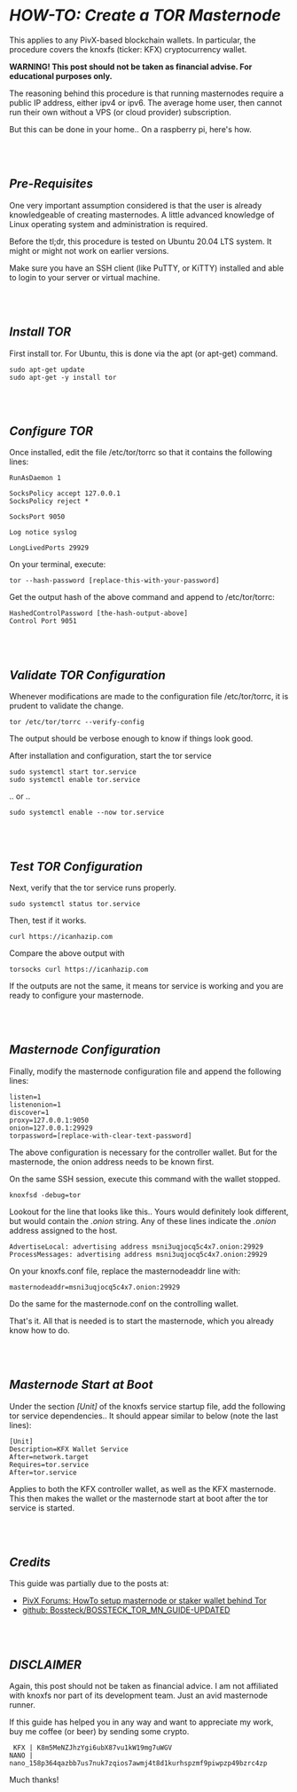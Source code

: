 # _**HOW-TO: Create a TOR Masternode**_

This applies to any PivX-based blockchain wallets. In particular, the procedure covers the knoxfs (ticker: KFX) cryptocurrency wallet.

**WARNING! This post should not be taken as financial advise. For educational purposes only.**

The reasoning behind this procedure is that running masternodes require a public IP address, either ipv4 or ipv6. The average home user, then cannot run their own without a VPS (or cloud provider) subscription.

But this can be done in your home.. On a raspberry pi, here's how.

<br>&nbsp;

## **_Pre-Requisites_**

One very important assumption considered is that the user is already knowledgeable of creating masternodes. A little advanced knowledge of Linux operating system and administration is required.

Before the tl;dr, this procedure is tested on Ubuntu 20.04 LTS system. It might or might not work on earlier versions.

Make sure you have an SSH client (like PuTTY, or KiTTY) installed and able to login to your server or virtual machine.

<br>&nbsp;

## **_Install TOR_**

First install tor. For Ubuntu, this is done via the apt (or apt-get) command.

```
sudo apt-get update
sudo apt-get -y install tor
```

<br>&nbsp;

## **_Configure TOR_**

Once installed, edit the file /etc/tor/torrc so that it contains the following lines:

```
RunAsDaemon 1

SocksPolicy accept 127.0.0.1
SocksPolicy reject *

SocksPort 9050

Log notice syslog

LongLivedPorts 29929
```

On your terminal, execute:

```
tor --hash-password [replace-this-with-your-password]
```

Get the output hash of the above command and append to /etc/tor/torrc:

```
HashedControlPassword [the-hash-output-above]
Control Port 9051
```

<br>&nbsp;

## **_Validate TOR Configuration_**

Whenever modifications are made to the configuration file /etc/tor/torrc, it is prudent to validate the change.

```
tor /etc/tor/torrc --verify-config
```

The output should be verbose enough to know if things look good.

After installation and configuration, start the tor service

```
sudo systemctl start tor.service
sudo systemctl enable tor.service
```

.. or ..

```
sudo systemctl enable --now tor.service
```

<br>&nbsp;

## **_Test TOR Configuration_**

Next, verify that the tor service runs properly.

```
sudo systemctl status tor.service
```

Then, test if it works.

```
curl https://icanhazip.com
```

Compare the above output with

```
torsocks curl https://icanhazip.com
```

If the outputs are not the same, it means tor service is working and you are ready to configure your masternode.

<br>&nbsp;

## **_Masternode Configuration_**

Finally, modify the masternode configuration file and append the following lines:

```
listen=1
listenonion=1
discover=1
proxy=127.0.0.1:9050
onion=127.0.0.1:29929
torpassword=[replace-with-clear-text-password]
```

The above configuration is necessary for the controller wallet. But for the masternode, the onion address needs to be known first.

On the same SSH session, execute this command with the wallet stopped.

```
knoxfsd -debug=tor
```

Lookout for the line that looks like this.. Yours would definitely look different, but would contain the _.onion_ string. Any of these lines indicate the _.onion_ address assigned to the host.

```
AdvertiseLocal: advertising address msni3uqjocq5c4x7.onion:29929
ProcessMessages: advertising address msni3uqjocq5c4x7.onion:29929
```

On your knoxfs.conf file, replace the masternodeaddr line with:

```
masternodeaddr=msni3uqjocq5c4x7.onion:29929
```

Do the same for the masternode.conf on the controlling wallet.

That's it. All that is needed is to start the masternode, which you already know how to do.

<br>&nbsp;

## **_Masternode Start at Boot_**

Under the section _[Unit]_ of the knoxfs service startup file, add the following tor service dependencies.. It should appear similar to below (note the last lines):

```
[Unit]
Description=KFX Wallet Service
After=network.target
Requires=tor.service
After=tor.service
```

Applies to both the KFX controller wallet, as well as the KFX masternode. This then makes the wallet or the masternode start at boot after the tor service is started.

<br>&nbsp;

## **_Credits_**

This guide was partially due to the posts at:

- [PivX Forums: HowTo setup masternode or staker wallet behind Tor](https://forum.pivx.org/threads/howto-setup-masternode-or-staker-wallet-behind-tor.588/)
- [github: Bossteck/BOSSTECK_TOR_MN_GUIDE-UPDATED](https://github.com/Bossteck/BOSSTECK_TOR_MN_GUIDE-UPDATED)

<br>&nbsp;

## **_DISCLAIMER_**

Again, this post should not be taken as financial advice. I am not affiliated with knoxfs nor part of its development team. Just an avid masternode runner.

If this guide has helped you in any way and want to appreciate my work, buy me coffee (or beer) by sending some crypto.

```
 KFX | K8m5MeNZJhzYgi6ubX87vu1kW19mg7uWGV
NANO | nano_158p364qazbb7us7nuk7zqios7awmj4t8d1kurhspzmf9piwpzp49bzrc4zp
```

Much thanks!

<br>&nbsp;
